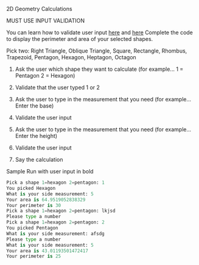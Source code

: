 2D Geometry Calculations

MUST USE INPUT VALIDATION

You can learn how to validate user input [here](https://www.101computing.net/number-only/) and [here](https://www.w3schools.com/python/python_try_except.asp) 
Complete the code to display the perimeter and area of your selected shapes.

Pick two: Right Triangle, Oblique Triangle, Square, Rectangle, Rhombus, Trapezoid, Pentagon, Hexagon, Heptagon, Octagon

1. Ask the user which shape they want to calculate (for example... 1 = Pentagon 2 = Hexagon)

2. Validate that the user typed 1 or 2

3. Ask the user to type in the measurement that you need (for example... Enter the base)

4. Validate the user input

5. Ask the user to type in the measurement that you need (for example... Enter the height)

6. Validate the user input

7. Say the calculation

Sample Run with user input in bold
```python
Pick a shape 1=hexagon 2=pentagon: 1
You picked Hexagon
What is your side measurement: 5
Your area is 64.9519052838329
Your perimeter is 30
Pick a shape 1=hexagon 2=pentagon: lkjsd
Please type a number
Pick a shape 1=hexagon 2=pentagon: 2
You picked Pentagon
What is your side measurement: afsdg
Please type a number
What is your side measurement: 5
Your area is 43.01193501472417
Your perimeter is 25
```
